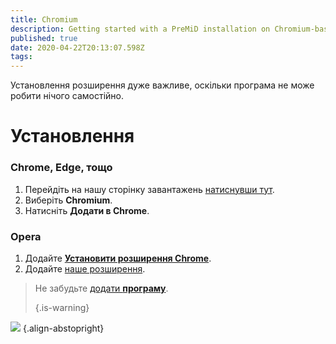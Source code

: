 ```yaml
---
title: Chromium
description: Getting started with a PreMiD installation on Chromium-based browsers
published: true
date: 2020-04-22T20:13:07.598Z
tags:
---
```


Установлення розширення дуже важливе, оскільки програма не може робити нічого самостійно.

# Установлення
### Chrome, Edge, тощо
1. Перейдіть на нашу сторінку завантажень [натиснувши тут](https://premid.app/downloads).
2. Виберіть **Chromium**.
3. Натисніть **Додати в Chrome**.

### Opera
1. Додайте **[Установити розширення Chrome](https://addons.opera.com/en/extensions/details/install-chrome-extensions/)**.
2. Додайте [наше розширення](https://premid.app/downloads).

> Не забудьте [додати **програму**](/install). 
> 
> {.is-warning}

![](https://img.icons8.com/color/2x/chrome.png) {.align-abstopright}